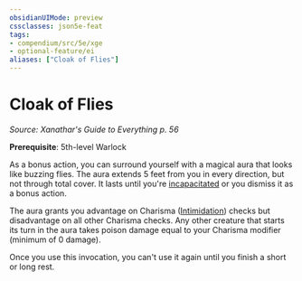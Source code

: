 ```yaml
---
obsidianUIMode: preview
cssclasses: json5e-feat
tags:
- compendium/src/5e/xge
- optional-feature/ei
aliases: ["Cloak of Flies"]
---
```

# Cloak of Flies
*Source: Xanathar's Guide to Everything p. 56*  

**Prerequisite**: 5th-level Warlock

As a bonus action, you can surround yourself with a magical aura that looks like buzzing flies. The aura extends 5 feet from you in every direction, but not through total cover. It lasts until you're [incapacitated](../../5e-rules/conditions.md##incapacitated) or you dismiss it as a bonus action.

The aura grants you advantage on Charisma ([Intimidation](../../5e-rules/skills.md##Intimidation)) checks but disadvantage on all other Charisma checks. Any other creature that starts its turn in the aura takes poison damage equal to your Charisma modifier (minimum of 0 damage).

Once you use this invocation, you can't use it again until you finish a short or long rest.
